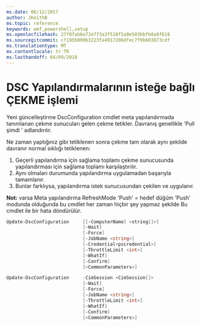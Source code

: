 ```yaml
---
ms.date: 06/12/2017
author: JKeithB
ms.topic: reference
keywords: wmf,powershell,setup
ms.openlocfilehash: 27f8fab6a72e7f3a3f510f5a9e503bbfb8a8f618
ms.sourcegitcommit: cf195b090b3223fa4917206dfec7f0b603873cdf
ms.translationtype: MT
ms.contentlocale: tr-TR
ms.lasthandoff: 04/09/2018
---
```

# <a name="on-demand-pull-of-dsc-configurations"></a>DSC Yapılandırmalarının isteğe bağlı ÇEKME işlemi

Yeni güncelleştirme DscConfiguration cmdlet meta yapılandırmada tanımlanan çekme sunucuları gelen çekme tetikler. Davranış genellikle 'Pull şimdi ' adlandırılır.


Ne zaman yaptığınız gibi tetiklenen sonra çekme tam olarak aynı şekilde davranır normal sıklıığı tetiklenen:

1. Geçerli yapılandırma için sağlama toplamı çekme sunucusunda yapılandırması için sağlama toplamı karşılaştırılır.
2. Aynı olmaları durumunda yapılandırma uygulamadan başarıyla tamamlanır.
3. Bunlar farklıysa, yapılandırma istek sunucusundan çekilen ve uygulanır.

**Not:** varsa Meta yapılandırma RefreshMode 'Push' = hedef düğüm 'Push' modunda olduğunda bu cmdlet her zaman hiçbir şey yapmaz şekilde Bu cmdlet ile bir hata döndürülür.

```powershell
Update-DscConfiguration     [[-ComputerName] <string[]>]
                            [-Wait]
                            [-Force]
                            [-JobName <string>]
                            [-Credential<pscredential>]
                            [-ThrottleLimit <int>]
                            [-WhatIf]
                            [-Confirm]
                            [<CommonParameters>]

Update-DscConfiguration     -CimSession <CimSession[]>
                            [-Wait]
                            [-Force]
                            [-JobName <string>]
                            [-ThrottleLimit <int>]
                            [-WhatIf]
                            [-Confirm]
                            [<CommonParameters>]
```